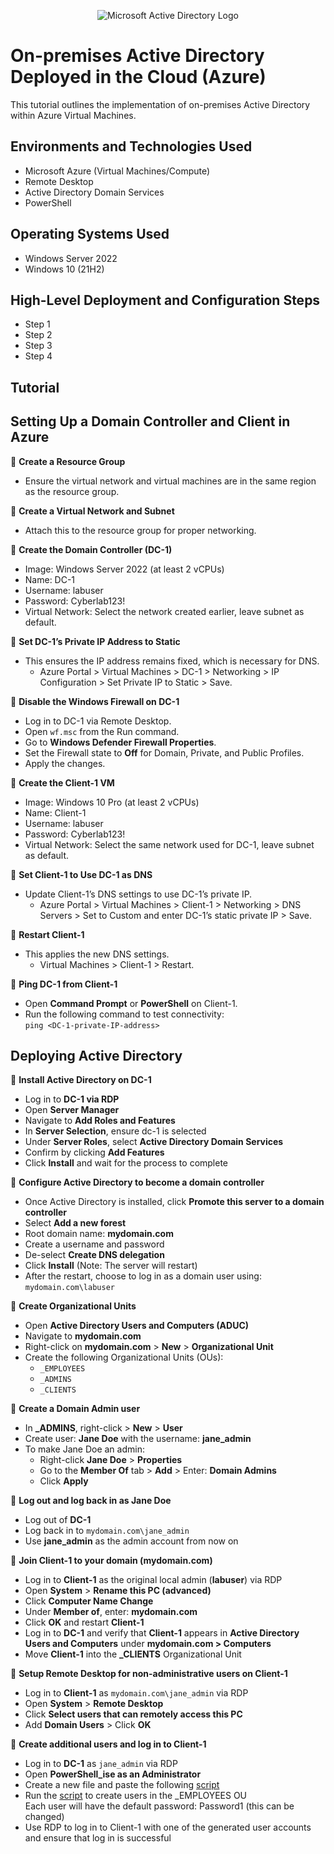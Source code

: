 <p align="center">
<img src="https://i.imgur.com/pU5A58S.png" alt="Microsoft Active Directory Logo"/>
</p>

<h1>On-premises Active Directory Deployed in the Cloud (Azure)</h1>
This tutorial outlines the implementation of on-premises Active Directory within Azure Virtual Machines.<br />


<h2>Environments and Technologies Used</h2>

- Microsoft Azure (Virtual Machines/Compute)
- Remote Desktop
- Active Directory Domain Services
- PowerShell

<h2>Operating Systems Used </h2>

- Windows Server 2022
- Windows 10 (21H2)

<h2>High-Level Deployment and Configuration Steps</h2>

- Step 1
- Step 2
- Step 3
- Step 4

<h2>Tutorial</h2>

**Setting Up a Domain Controller and Client in Azure**
---

🔷 **Create a Resource Group**
- Ensure the virtual network and virtual machines are in the same region as the resource group.

🔷 **Create a Virtual Network and Subnet**
- Attach this to the resource group for proper networking.

🔷 **Create the Domain Controller (DC-1)**
- Image: Windows Server 2022 (at least 2 vCPUs)
- Name: DC-1
- Username: labuser
- Password: Cyberlab123!
- Virtual Network: Select the network created earlier, leave subnet as default.

🔷 **Set DC-1’s Private IP Address to Static**
- This ensures the IP address remains fixed, which is necessary for DNS.
  - Azure Portal > Virtual Machines > DC-1 > Networking > IP Configuration > Set Private IP to Static > Save.

🔷 **Disable the Windows Firewall on DC-1**
- Log in to DC-1 via Remote Desktop.
- Open `wf.msc` from the Run command.
- Go to **Windows Defender Firewall Properties**.
- Set the Firewall state to **Off** for Domain, Private, and Public Profiles.
- Apply the changes.

🔷 **Create the Client-1 VM**
- Image: Windows 10 Pro (at least 2 vCPUs)
- Name: Client-1
- Username: labuser
- Password: Cyberlab123!
- Virtual Network: Select the same network used for DC-1, leave subnet as default.

🔷 **Set Client-1 to Use DC-1 as DNS**
- Update Client-1’s DNS settings to use DC-1’s private IP.
  - Azure Portal > Virtual Machines > Client-1 > Networking > DNS Servers > Set to Custom and enter DC-1’s static private IP > Save.

🔷 **Restart Client-1**
- This applies the new DNS settings.
  - Virtual Machines > Client-1 > Restart.

🔷 **Ping DC-1 from Client-1**
- Open **Command Prompt** or **PowerShell** on Client-1.  
- Run the following command to test connectivity:  
  `ping <DC-1-private-IP-address>`

**Deploying Active Directory**
---
🔷 **Install Active Directory on DC-1**  
- Log in to **DC-1 via RDP**  
- Open **Server Manager**  
- Navigate to **Add Roles and Features**  
- In **Server Selection**, ensure dc-1 is selected  
- Under **Server Roles**, select **Active Directory Domain Services**  
- Confirm by clicking **Add Features**  
- Click **Install** and wait for the process to complete  

🔷 **Configure Active Directory to become a domain controller**  
- Once Active Directory is installed, click **Promote this server to a domain controller**  
- Select **Add a new forest**  
- Root domain name: **mydomain.com**  
- Create a username and password  
- De-select **Create DNS delegation**  
- Click **Install** (Note: The server will restart)  
- After the restart, choose to log in as a domain user using:  
  `mydomain.com\labuser`  

🔷 **Create Organizational Units**  
- Open **Active Directory Users and Computers (ADUC)**  
- Navigate to **mydomain.com**  
- Right-click on **mydomain.com** > **New** > **Organizational Unit**  
- Create the following Organizational Units (OUs):  
  - `_EMPLOYEES`  
  - `_ADMINS`  
  - `_CLIENTS`  

🔷 **Create a Domain Admin user**  
- In **_ADMINS**, right-click > **New** > **User**  
- Create user: **Jane Doe** with the username: **jane_admin**  
- To make Jane Doe an admin:  
  - Right-click **Jane Doe** > **Properties**  
  - Go to the **Member Of** tab > **Add** > Enter: **Domain Admins**  
  - Click **Apply**  

🔷 **Log out and log back in as Jane Doe**  
- Log out of **DC-1**  
- Log back in to `mydomain.com\jane_admin`  
- Use **jane_admin** as the admin account from now on  

🔷 **Join Client-1 to your domain (mydomain.com)**  
- Log in to **Client-1** as the original local admin (**labuser**) via RDP  
- Open **System** > **Rename this PC (advanced)**  
- Click **Computer Name Change**  
- Under **Member of**, enter: **mydomain.com**  
- Click **OK** and restart **Client-1**  
- Log in to **DC-1** and verify that **Client-1** appears in **Active Directory Users and Computers** under **mydomain.com > Computers**  
- Move **Client-1** into the **_CLIENTS** Organizational Unit  

🔷 **Setup Remote Desktop for non-administrative users on Client-1**  
- Log in to **Client-1** as `mydomain.com\jane_admin` via RDP  
- Open **System** > **Remote Desktop**  
- Click **Select users that can remotely access this PC**  
- Add **Domain Users** > Click **OK**  

🔷 **Create additional users and log in to Client-1**  
- Log in to **DC-1** as `jane_admin` via RDP  
- Open **PowerShell_ise as an Administrator**  
- Create a new file and paste the following [script](https://github.com/joshmadakor1/AD_PS/blob/master/Generate-Names-Create-Users.ps1)  
- Run the [script](https://github.com/joshmadakor1/AD_PS/blob/master/Generate-Names-Create-Users.ps1) to create users in the _EMPLOYEES OU  
Each user will have the default password: Password1 (this can be changed)  
- Use RDP to log in to Client-1 with one of the generated user accounts and ensure that log in is successful


